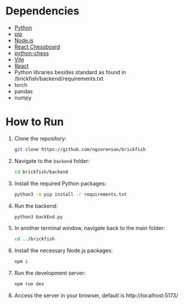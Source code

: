 # Dependencies
- [Python](https://www.python.org/downloads/)
- [pip](https://pip.pypa.io/en/stable/installation/)
- [Node.js](https://nodejs.org/en/download/)
- [React Chessboard](https://www.npmjs.com/package/react-chessboard)
- [python-chess](https://python-chess.readthedocs.io/en/latest/)
- [Vite](https://vite.dev/guide/)
- [React](https://react.dev/)
- Python libraries besides standard as found in /brickfish/backend/requirements.txt
- torch
- pandas
- numpy

# How to Run

1. Clone the repository:

    ```bash
    git clone https://github.com/ngsorenson/brickfish
    ```

2. Navigate to the `backend` folder:

    ```bash
    cd brickfish/backend
    ```

3. Install the required Python packages:

    ```bash
    python3 -m pip install -r requirements.txt
    ```

4. Run the backend:

    ```bash
    python3 backEnd.py
    ```

5. In another terminal window, navigate back to the main folder:

    ```bash
    cd ../brickfish
    ```

6. Install the necessary Node.js packages:

    ```bash
    npm i
    ```

7. Run the development server:

    ```bash
    npm run dev
    ```

8. Access the server in your browser, default is http://localhost:5173/

